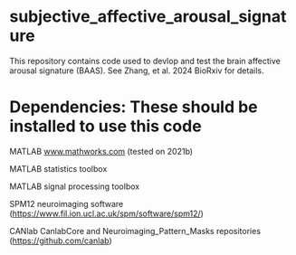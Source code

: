 # subjective_affective_arousal_signature
This repository contains code used to devlop and test the brain affective arousal signature (BAAS). See Zhang, et al. 2024 BioRxiv for details.

# Dependencies: These should be installed to use this code

MATLAB www.mathworks.com (tested on 2021b)

MATLAB statistics toolbox

MATLAB signal processing toolbox

SPM12 neuroimaging software (https://www.fil.ion.ucl.ac.uk/spm/software/spm12/)

CANlab CanlabCore and Neuroimaging_Pattern_Masks repositories (https://github.com/canlab)
